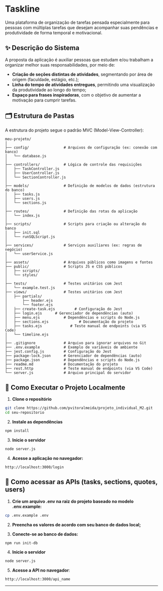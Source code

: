 # Taskline

Uma plataforma de organização de tarefas pensada especialmente para pessoas com múltiplas tarefas que desejam acompanhar suas pendências e produtividade de forma temporal e motivacional.

## ✨ Descrição do Sistema

A proposta da aplicação é auxiliar pessoas que estudam e/ou trabalham a organizar melhor suas responsabilidades, por meio de:

- **Criação de seções distintas de atividades**, segmentando por área de origem (faculdade, estágio, etc.);
- **Linha do tempo de atividades entregues**, permitindo uma visualização da produtividade ao longo do tempo;
- **Espaço para frases inspiradoras**, com o objetivo de aumentar a motivação para cumprir tarefas.

## 🗂️ Estrutura de Pastas

A estrutura do projeto segue o padrão MVC (Model-View-Controller):

```
meu-projeto/
│
├── config/                # Arquivos de configuração (ex: conexão com banco)
│   └── database.js
│
├── controllers/           # Lógica de controle das requisições
│   ├── TaskController.js
│   ├── UserController.js
│   └── SectionController.js
│
├── models/                # Definição de modelos de dados (estrutura do banco)
│   ├── tasks.js
│   ├── users.js
│   └── sections.js
│
├── routes/                # Definição das rotas da aplicação
│   └── index.js
│
├── scripts/               # Scripts para criação ou alteração do banco
│   ├── init.sql
│   └── runSQLScript.js
│
├── services/              # Serviços auxiliares (ex: regras de negócio)
│   └── userService.js
│
├── assets/                # Arquivos públicos como imagens e fontes
├── public/                # Scripts JS e CSS públicos
│   ├── scripts/
│   └── styles/
│
├── tests/                 # Testes unitários com Jest
│   └── example.test.js
├── views/                 # Testes unitários com Jest
│   ├── partials/
│       ├── header.ejs
│       └── footer.ejs
│   ├── create-task.ejs         # Configuração do Jest
│   ├── login.ejs      # Gerenciador de dependências (auto)
│   ├── menu.ejs           # Dependências e scripts do Node.js
│   ├── sections.ejs              # Documentação do projeto
│   ├── tasks.ejs             # Teste manual de endpoints (via VS Code)
│   └── timeline.ejs   
│
├── .gitignore             # Arquivo para ignorar arquivos no Git
├── .env.example           # Exemplo de variáveis de ambiente
├── jest.config.js         # Configuração do Jest
├── package-lock.json      # Gerenciador de dependências (auto)
├── package.json           # Dependências e scripts do Node.js
├── readme.md              # Documentação do projeto
├── rest.http              # Teste manual de endpoints (via VS Code)
└── server.js              # Arquivo principal do servidor
```

## 🚀 Como Executar o Projeto Localmente

1. **Clone o repositório**
```bash
git clone https://github.com/pvitoralmeida/projeto_individual_M2.git
cd seu-repositorio
```

2. **Instale as dependências**
```bash
npm install
```

3. **Inicie o servidor**
```bash
node server.js
```

4. **Acesse a aplicação no navegador:**
```
http://localhost:3000/login
```

## 👾 Como acessar as APIs (tasks, sections, quotes, users)

1. **Crie um arquivo .env na raiz do projeto baseado no modelo .env.example:**
```bash
cp .env.example .env
```
2. **Preencha os valores de acordo com seu banco de dados local;**

3. **Conecte-se ao banco de dados:**
```bash
npm run init-db
```

4. **Inicie o servidor**
```bash
node server.js
```

5. **Acesse a API no navegador**:
```
http://localhost:3000/api_name
```

---
